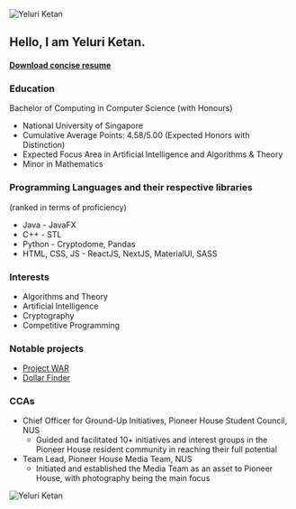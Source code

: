 ![Yeluri Ketan](/images/formal-profile.jpg)

## Hello, I am Yeluri Ketan.

#### [Download concise resume](https://youtube.com)

### Education

Bachelor of Computing in Computer Science (with Honours)

- National University of Singapore
- Cumulative Average Points: 4.58/5.00 (Expected Honors with Distinction)
- Expected Focus Area in Artificial Intelligence and Algorithms & Theory
- Minor in Mathematics

### Programming Languages and their respective libraries

(ranked in terms of proficiency)

- Java - JavaFX
- C++ - STL
- Python - Cryptodome, Pandas
- HTML, CSS, JS - ReactJS, NextJS, MaterialUI, SASS

### Interests

- Algorithms and Theory
- Artificial Intelligence
- Cryptography
- Competitive Programming

### Notable projects

- [Project WAR](https://yeluriketan.vercel.app/projects/war)
- [Dollar Finder](https://yeluriketan.vercel.app/projects/dollar-finder)

### CCAs

- Chief Officer for Ground-Up Initiatives, Pioneer House Student
  Council, NUS
  - Guided and facilitated 10+ initiatives and interest groups in
    the Pioneer House resident community in reaching their full
    potential
- Team Lead, Pioneer House Media Team, NUS
  - Initiated and established the Media Team as an asset to Pioneer
    House, with photography being the main focus

![Yeluri Ketan](/images/profile.jpg)

